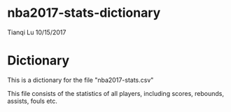 nba2017-stats-dictionary
================
Tianqi Lu
10/15/2017

Dictionary
==========

This is a dictionary for the file "nba2017-stats.csv"

This file consists of the statistics of all players, including scores, rebounds, assists, fouls etc.
